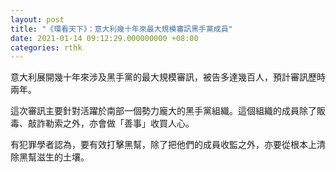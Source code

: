 ```yaml
---
layout: post
title: "《環看天下》：意大利幾十年來最大規模審訊黑手黨成員"
date: 2021-01-14 09:12:29.000000000 +08:00
categories: rthk
---
```


意大利展開幾十年來涉及黑手黨的最大規模審訊，被告多達幾百人，預計審訊歷時兩年。

這次審訊主要針對活躍於南部一個勢力龐大的黑手黨組織。這個組織的成員除了販毒、敲詐勒索之外，亦會做「善事」收買人心。

有犯罪學者認為，要有效打擊黑幫，除了把他們的成員收監之外，亦要從根本上清除黑幫滋生的土壤。
